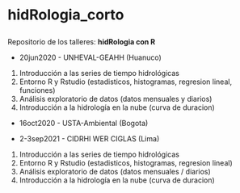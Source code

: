 # hidRologia_corto <p>
Repositorio de los talleres: **hidRologia con R**
- 20jun2020 - UNHEVAL-GEAHH (Huanuco)<p>
1. Introducción a las series de tiempo hidrológicas
2. Entorno R y Rstudio (estadisticos, histogramas, regresion lineal, funciones)
3. Análisis exploratorio de datos (datos mensuales y diarios)
4. Introducción a la hidrología en la nube (curva de duracion)
- 16oct2020 - USTA-Ambiental (Bogota)<p>
- 2-3sep2021 - CIDRHI WER CIGLAS (Lima)<p>
1. Introducción a las series de tiempo hidrológicas
2. Entorno R y Rstudio (estadisticos, histogramas, regresion lineal)
3. Análisis exploratorio de datos (datos mensuales / diarios)
4. Introducción a la hidrología en la nube (curva de duracion)

